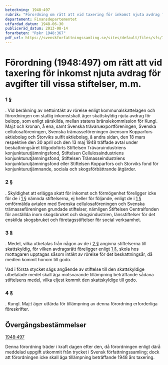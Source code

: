 ```yaml
---
beteckning: 1948:497
rubrik: "Förordning om rätt att vid taxering för inkomst njuta avdrag för avgifter till vissa stiftelser, m.m."
departement: Finansdepartementet
utfardad_datum: 1948-06-30
publicerad_datum: 2013-08-14
forarbeten: "Rskr 1948:367"
pdf_url: https://svenskforfattningssamling.se/sites/default/files/sfs/1948-06/SFS1948-497.pdf
---
```


# Förordning (1948:497) om rätt att vid taxering för inkomst njuta avdrag för avgifter till vissa stiftelser, m.m.

### 1 §

. Vid beräkning av nettointäkt av rörelse enligt kommunalskattelagen och förordningen om statlig inkomstskatt äger skattskyldig njuta avdrag för belopp, som enligt särskilda, mellan statens bränslekommission för Kungl. Maj:t och kronan, å ena, samt Svenska trävaruexportföreningen, Svenska cellulosaföreningen, Svenska trämasseföreningen ävensom Kopparfors aktiebolag och Storviks sulfit aktiebolag, å andra sidan, den 18 mars respektive den 30 april och den 13 maj 1948 träffade avtal under beskattningsåret tillgodoförts Stiftelsen Trävaruindustriens konjunkturutjämningsfond, Stiftelsen Cellulosaindustriens konjunkturutjämningsfond, Stiftelsen Trämasseindustriens konjunkturutjämningsfond eller Stiftelsen Kopparfors och Storviks fond för konjunkturutjämnande, sociala och skogsförbättrande åtgärder.

### 2 §

. Skyldighet att erlägga skatt för inkomst och förmögenhet föreligger icke för de i [1 §](#1) nämnda stiftelserna, ej heller för följande, enligt de i [1 §](#1) omförmälda avtalen med Svenska cellulosaföreningen och Svenska trämasseföreningen grundade stiftelser, nämligen Stiftelsen Centralfonden för anställda inom skogsbruket och skogsindustrien, länsstiftelser för det enskilda skogsbruket och företagsstiftelser för social verksamhet.

### 3 §

. Medel, vilka utbetalas från någon av de i [2 §](#2) angivna stiftelserna till skattskyldig, för vilken avdragsrätt föreligger enligt [1 §](#1), skola hos mottagaren upptagas såsom intäkt av rörelse för det beskattningsår, då medlen kommit honom till godo.

Vad i första stycket sägs angående av stiftelse till den skattskyldige utbetalade medel skall äga motsvarande tillämpning beträffande sådana stiftelsens medel, vilka eljest kommit den skattskyldige till godo.

### 4 §

. Kungl. Maj:t äger utfärda för tillämpning av denna förordning erforderliga föreskrifter.

## Övergångsbestämmelser

[1948:497](https://selex.se/eli/sfs/1948/497)

Denna förordning träder i kraft dagen efter den, då förordningen enligt därå meddelad uppgift utkommit från trycket i Svensk författningssamling; dock att förordningen icke skall äga tillämpning beträffande 1948 års taxering.